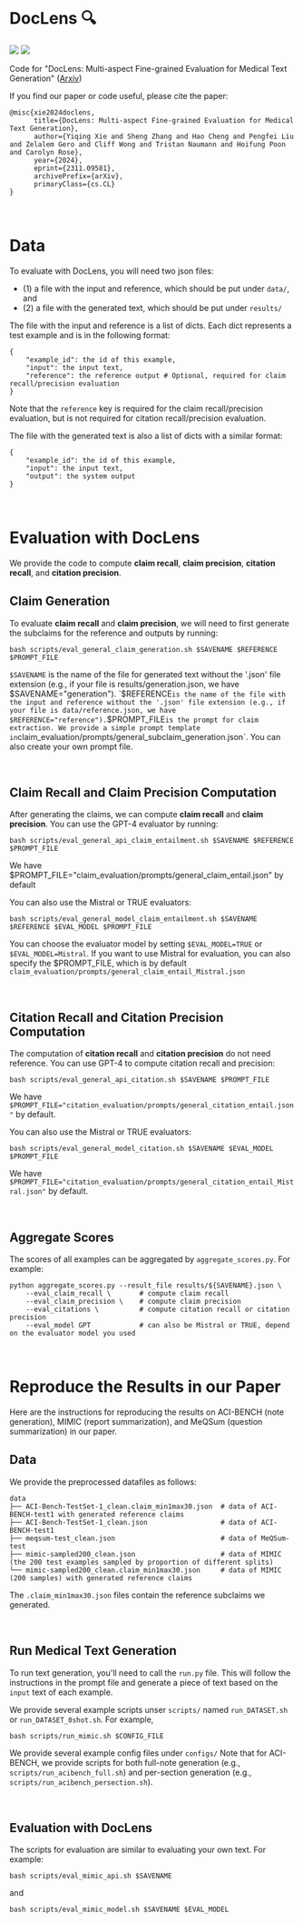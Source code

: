 # DocLens 🔍

<p align="left">
  <a href="https://opensource.org/license/mit"><img src="https://img.shields.io/badge/license-MIT-blue"></a>
  <a href="https://arxiv.org/abs/2311.09581"><img src="https://img.shields.io/badge/arXiv-2311.09581-b31b1b.svg"></a>
</p>

Code for "DocLens: Multi-aspect Fine-grained Evaluation for Medical Text Generation" ([Arxiv](https://arxiv.org/abs/2311.09581))

If you find our paper or code useful, please cite the paper:
```
@misc{xie2024doclens,
      title={DocLens: Multi-aspect Fine-grained Evaluation for Medical Text Generation}, 
      author={Yiqing Xie and Sheng Zhang and Hao Cheng and Pengfei Liu and Zelalem Gero and Cliff Wong and Tristan Naumann and Hoifung Poon and Carolyn Rose},
      year={2024},
      eprint={2311.09581},
      archivePrefix={arXiv},
      primaryClass={cs.CL}
}
```

&nbsp;
# Data
To evaluate with DocLens, you will need two json files: 
* (1) a file with the input and reference, which should be put under `data/`, and
* (2) a file with the generated text, which should be put under `results/`

The file with the input and reference is a list of dicts. Each dict represents a test example and is in the following format:
```
{
    "example_id": the id of this example,
    "input": the input text,
    "reference": the reference output # Optional, required for claim recall/precision evaluation
}
```
Note that the `reference` key is required for the claim recall/precision evaluation, but is not required for citation recall/precision evaluation.

The file with the generated text is also a list of dicts with a similar format:
```
{
    "example_id": the id of this example,
    "input": the input text,
    "output": the system output 
}
```


&nbsp;
# Evaluation with DocLens
We provide the code to compute **claim recall**, **claim precision**, **citation recall**, and **citation precision**.


## Claim Generation
To evaluate **claim recall** and **claim precision**, we will need to first generate the subclaims for the reference and outputs by running:
```
bash scripts/eval_general_claim_generation.sh $SAVENAME $REFERENCE $PROMPT_FILE
```
`$SAVENAME` is the name of the file for generated text without the '.json' file extension (e.g., if your file is results/generation.json, we have $SAVENAME="generation").
`$REFERENCE` is the name of the file with the input and reference without the '.json' file extension (e.g., if your file is data/reference.json, we have $REFERENCE="reference").
`$PROMPT_FILE` is the prompt for claim extraction. We provide a simple prompt template in `claim_evaluation/prompts/general_subclaim_generation.json`. You can also create your own prompt file.


&nbsp;
## Claim Recall and Claim Precision Computation
After generating the claims, we can compute **claim recall** and **claim precision**. You can use the GPT-4 evaluator by running:
```
bash scripts/eval_general_api_claim_entailment.sh $SAVENAME $REFERENCE $PROMPT_FILE
```
We have $PROMPT_FILE="claim_evaluation/prompts/general_claim_entail.json" by default

You can also use the Mistral or TRUE evaluators:
```
bash scripts/eval_general_model_claim_entailment.sh $SAVENAME $REFERENCE $EVAL_MODEL $PROMPT_FILE
```
You can choose the evaluator model by setting `$EVAL_MODEL=TRUE` or `$EVAL_MODEL=Mistral`. If you want to use Mistral for evaluation, you can also specify the $PROMPT_FILE, which is by default `claim_evaluation/prompts/general_claim_entail_Mistral.json`


&nbsp;
## Citation Recall and Citation Precision Computation
The computation of **citation recall** and **citation precision** do not need reference.
You can use GPT-4 to compute citation recall and precision:
```
bash scripts/eval_general_api_citation.sh $SAVENAME $PROMPT_FILE
```
We have `$PROMPT_FILE="citation_evaluation/prompts/general_citation_entail.json"` by default.

You can also use the Mistral or TRUE evaluators:
```
bash scripts/eval_general_model_citation.sh $SAVENAME $EVAL_MODEL $PROMPT_FILE
```
We have `$PROMPT_FILE="citation_evaluation/prompts/general_citation_entail_Mistral.json"` by default.


&nbsp;
## Aggregate Scores
The scores of all examples can be aggregated by `aggregate_scores.py`. For example:
```
python aggregate_scores.py --result_file results/${SAVENAME}.json \
    --eval_claim_recall \       # compute claim recall
    --eval_claim_precision \    # compute claim precision
    --eval_citations \          # compute citation recall or citation precision
    --eval_model GPT            # can also be Mistral or TRUE, depend on the evaluator model you used
```


&nbsp;
# Reproduce the Results in our Paper
Here are the instructions for reproducing the results on ACI-BENCH (note generation), MIMIC (report summarization), and MeQSum (question summarization) in our paper.

## Data
We provide the preprocessed datafiles as follows:
```
data
├── ACI-Bench-TestSet-1_clean.claim_min1max30.json  # data of ACI-BENCH-test1 with generated reference claims
├── ACI-Bench-TestSet-1_clean.json                  # data of ACI-BENCH-test1
├── meqsum-test_clean.json                          # data of MeQSum-test
├── mimic-sampled200_clean.json                     # data of MIMIC (the 200 test examples sampled by proportion of different splits)
└── mimic-sampled200_clean.claim_min1max30.json     # data of MIMIC (200 samples) with generated reference claims
```
The `.claim_min1max30.json` files contain the reference subclaims we generated.


&nbsp;
## Run Medical Text Generation
To run text generation, you'll need to call the `run.py` file. This will follow the instructions in the prompt file and generate a piece of text based on the `input` text of each example.

We provide several example scripts unser `scripts/` named `run_DATASET.sh` or `run_DATASET_0shot.sh`. For example, 
```
bash scripts/run_mimic.sh $CONFIG_FILE
```
We provide several example config files under `configs/`
Note that for ACI-BENCH, we provide scripts for both full-note generation (e.g., `scripts/run_acibench_full.sh`) and per-section generation (e.g., `scripts/run_acibench_persection.sh`).

&nbsp;
## Evaluation with DocLens
The scripts for evaluation are similar to evaluating your own text. For example:
```
bash scripts/eval_mimic_api.sh $SAVENAME
```
and 
```
bash scripts/eval_mimic_model.sh $SAVENAME $EVAL_MODEL
```

